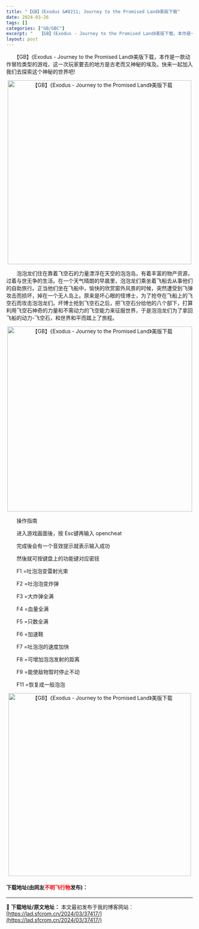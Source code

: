 ```yaml
---
title: "【GB】《Exodus &#8211; Journey to the Promised Land》美版下载"
date: 2024-03-26
tags: []
categories: ["GB/GBC"]
excerpt: "　　【GB】《Exodus - Journey to the Promised Land》美版下载，本作是一款动作冒险类型的游戏，这一次玩家要去的地方是古老而又神秘的埃及。快来一起加入我们去探索这个神秘的世界吧! 　　泡泡龙们住在靠着飞空石的力量漂浮在天空的泡泡岛，有着丰富的物产资源，过着与世无争的&hellip;"
layout: post
---
```


 <p>　　【GB】《Exodus - Journey to the Promised Land》美版下载，本作是一款动作冒险类型的游戏，这一次玩家要去的地方是古老而又神秘的埃及。快来一起加入我们去探索这个神秘的世界吧!</p> <p align="center"><img align="" border="0" src="https://lad.sfcrom.cn/wp-content/uploads/2024/03/20240326_66027fde5343f.png" width="496" alt="【GB】《Exodus - Journey to the Promised Land》美版下载" /></p> <p>　　泡泡龙们住在靠着飞空石的力量漂浮在天空的泡泡岛，有着丰富的物产资源，过着与世无争的生活。在一个天气晴朗的早晨里，泡泡龙们乘坐着飞船去从事他们的自助旅行。正当他们坐在飞船中，愉快的欣赏窗外风景的时候，突然遭受到飞弹攻击而损坏，掉在一个无人岛上。原来是坏心眼的怪博士，为了抢夺在飞船上的飞空石而攻击泡泡龙们。坏博士抢到飞空石之后，把飞空石分给他的八个部下，打算利用飞空石神奇的力量和不需动力的飞空能力来征服世界，于是泡泡龙们为了拿回飞船的动力-飞空石，和世界和平而踏上了旅程。</p> <p align="center"><img align="" border="0" src="https://lad.sfcrom.cn/wp-content/uploads/2024/03/20240326_66027fdeea3af.png" width="499" alt="【GB】《Exodus - Journey to the Promised Land》美版下载" /></p> <p>　　操作指南</p> <p>　　进入游戏画面後，按 Esc键再输入 opencheat</p> <p>　　完成後会有一个音效提示就表示输入成功</p> <p>　　然後就可按键盘上的功能键对应密技</p> <p>　　F1 =吐泡泡变雷射光束</p> <p>　　F2 =吐泡泡变炸弹</p> <p>　　F3 =大炸弹全满</p> <p>　　F4 =血量全满</p> <p>　　F5 =只数全满</p> <p>　　F6 =加速鞋</p> <p>　　F7 =吐泡泡的速度加快</p> <p>　　F8 =可增加泡泡发射的距离</p> <p>　　F9 =能使敌物暂时停止不动</p> <p>　　F11 =恢复成一般泡泡</p> <p align="center"><img align="" border="0" src="https://lad.sfcrom.cn/wp-content/uploads/2024/03/20240326_66027fdf958ff.png" width="493" alt="【GB】《Exodus - Journey to the Promised Land》美版下载" /></p> <p><h4>下载地址(由网友<font color="red">不明飞行物</font>发布)：</h4></p> 

---
📖 **下载地址/原文地址：** 本文最初发布于我的博客网站：[https://lad.sfcrom.cn/2024/03/37417/](https://lad.sfcrom.cn/2024/03/37417/)

